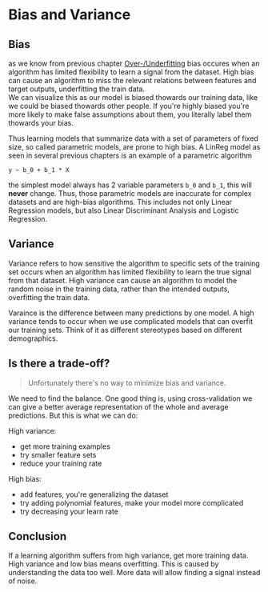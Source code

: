 # Bias and Variance
## Bias
as we know from previous chapter [Over-/Underfitting](Over_Underfitting.ipynb) bias occures when an algorithm has limited flexibility to learn a signal from the dataset.
High bias can cause an algorithm to miss the relevant relations between features and target outputs, underfitting the train data.  
We can visualize this as our model is biased thowards our training data, like we could be biased thowards other people. If you're highly biased you're more likely to make false assumptions about them,
you literally label them thowards your bias.

Thus learning models that summarize data with a set of parameters of fixed size, so called parametric models, are prone to high bias.
A LinReg model as seen in several previous chapters is an example of a parametric algorithm
```
y ~ b_0 + b_1 * X
```
the simplest model always has 2 variable parameters `b_0` and `b_1`, this will **never** change.
Thus, those parametric models are inaccurate for complex datasets and are high-bias algorithms. This includes not only
Linear Regression models, but also Linear Discriminant Analysis and Logistic Regression.

## Variance
Variance refers to how sensitive the algorithm to specific sets of the training set occurs when an algorithm has limited flexibility to learn the true signal from that dataset.
High variance can cause an algorithm to model the random noise in the training data, rather than the intended outputs, overfitting the train data.

Varaince is the difference between many predictions by one model.
A high variance tends to occur when we use complicated models that can overfit our training sets. Think of it as different stereotypes based on different demographics.

## Is there a trade-off?
> Unfortunately there's no way to minimize bias and variance.

We need to find the balance. One good thing is, using cross-validation we can give a better average representation of the whole and average predictions.
But this is what we can do:

High variance:
- get more training examples
- try smaller feature sets
- reduce your training rate

High bias:
- add features, you're generalizing the dataset
- try adding polynomial features, make your model more complicated
- try decreasing your learn rate


## Conclusion
If a learning algorithm suffers from high variance, get more training data. High variance and low bias means overfitting. This is caused by understanding the data too well. More data will allow finding a signal instead of noise.
